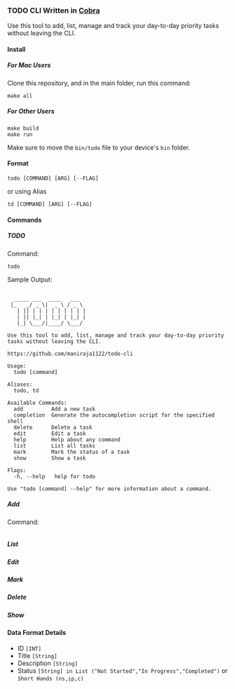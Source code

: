 ### TODO CLI Written in [Cobra](https://github.com/spf13/cobra)

Use this tool to add, list, manage and track your day-to-day priority tasks without leaving the CLI.

#### Install

##### For Mac Users

Clone this repository, and in the main folder, run this command:

```
make all
```

##### For Other Users

```
make build
make run
```

Make sure to move the `bin/todo` file to your device's `bin` folder.

#### Format

```
todo [COMMAND] [ARG] [--FLAG]
```

or using Alias

```
td [COMMAND] [ARG] [--FLAG]
```

#### Commands

##### TODO

Command:

```
todo
```

Sample Output:

```

  _____ ___  ____   ___
 |_   _/ _ \|  _ \ / _ \
   | || | | | | | | | | |
   | || |_| | |_| | |_| |
   |_| \___/|____/ \___/

Use this tool to add, list, manage and track your day-to-day priority tasks without leaving the CLI.

https://github.com/maniraja1122/todo-cli

Usage:
  todo [command]

Aliases:
  todo, td

Available Commands:
  add         Add a new task
  completion  Generate the autocompletion script for the specified shell
  delete      Delete a task
  edit        Edit a task
  help        Help about any command
  list        List all tasks
  mark        Mark the status of a task
  show        Show a task

Flags:
  -h, --help   help for todo

Use "todo [command] --help" for more information about a command.
```

##### Add

Command:

```

```

##### List

##### Edit

##### Mark

##### Delete

##### Show

#### Data Format Details

- ID `[INT]`
- Title `[String]`
- Description `[String]`
- Status `[String] in List ("Not Started","In Progress","Completed")` or `Short Hands (ns,ip,c)`
